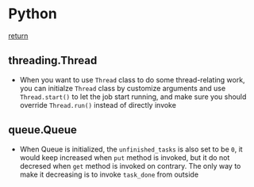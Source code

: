 # Python

[return](../README.md)

## threading.Thread

- When you want to use `Thread` class to do some thread-relating work, you can initialze `Thread` class by customize arguments and use `Thread.start()` to let the job start running, and make sure you should override `Thread.run()` instead of directly invoke

## queue.Queue

- When Queue is initialized, the `unfinished_tasks` is also set to be `0`, it would keep increased when `put` method is invoked, but it do not decresed when `get` method is invoked on contrary. The only way to make it decreasing is to invoke `task_done` from outside
